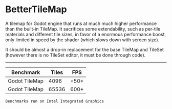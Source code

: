 # BetterTileMap
A tilemap for Godot engine that runs at much much higher performance than the built-in TileMap. It sacrifices some extendability, such as per-tile materials and different tile sizes, in favor of a enormous performance boost, only limited in speed by the shader (which slows down with screen size).

It should be almost a drop-in replacement for the base TileMap and TileSet (however there is no TileSet editor, it must be done through code).

---

Benchmark | Tiles | FPS
--- | --- | ---
Godot TileMap | 4096 | +50+
Godot TileMap | 65536 | 600+

`Benchmarks run on Intel Integrated Graphics`
